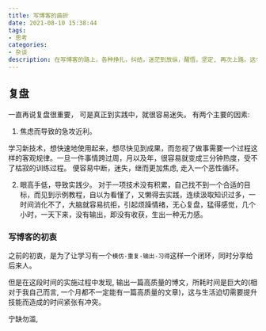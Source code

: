 ```yaml
---
title: 写博客的曲折
date: 2021-08-10 15:38:44
tags:
- 思考
categories:
- 杂谈
description: 在写博客的路上，各种挣扎，纠结，迷茫到放纵，醒悟，坚定, 再次上路。这个过程反反复复，曲折前进。这里再聊聊与此相关的心路历程
---
```


## 复盘

一直再说复盘很重要， 可是真正到实践中，就很容易迷失。 
有两个主要的因素:

1. 焦虑而导致的急攻近利。 

学习新技术，想快速地使用起来，想尽快见到成果，而忽视了做事需要一个过程这样的客观规律。一旦一件事情跨过周，月以及年，很容易就变成三分钟热度，受不了枯寂的训练过程。 便容易中断，迷失，继而更加焦虑, 走入一个恶性循环。

2. 眼高手低，导致实践少。
对于一项技术没有积累，自己找不到一个合适的目标，而见到示例教程，自以为看懂了，又懒得去实践，连续汲取知识过多，一时间消化不了，大脑就容易抗拒，引起烦躁情绪，无心复盘，猛得感觉，几个小时，一天下来，没有输出，即没有收获，生出一种无力感。

### 写博客的初衷

之前的初衷，是为了让学习有一个`模仿-重复-输出-习得`这样一个闭环，同时分享给后来人。

但是在这段时间的实施过程中发现, 输出一篇高质量的博文，所耗时间是巨大的(相对于我自己而言, 一个月都不一定能有一篇高质量的文章)，这与生活迫切需要提升技能而造成的时间紧张有冲突。

宁缺勿滥, 

##
